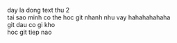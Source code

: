 day la dong text thu 2 </br>
tai sao minh co the hoc git nhanh nhu vay hahahahahaha </br>
git dau co gi kho </br>
hoc git tiep nao